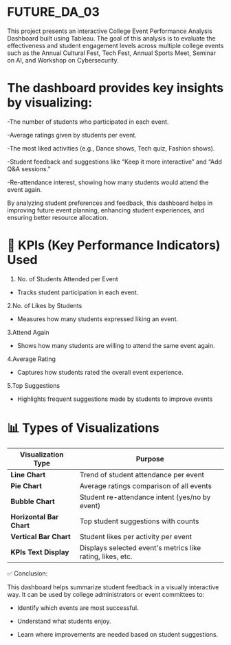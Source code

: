 # FUTURE_DA_03
This project presents an interactive College Event Performance Analysis Dashboard built using Tableau. The goal of this analysis is to evaluate the effectiveness and student engagement levels across multiple college events such as the Annual Cultural Fest, Tech Fest, Annual Sports Meet, Seminar on AI, and Workshop on Cybersecurity.


# The dashboard provides key insights by visualizing:

-The number of students who participated in each event.

-Average ratings given by students per event.

-The most liked activities (e.g., Dance shows, Tech quiz, Fashion shows).

-Student feedback and suggestions like “Keep it more interactive” and “Add Q&A sessions.”

-Re-attendance interest, showing how many students would attend the event again.

By analyzing student preferences and feedback, this dashboard helps in improving future event planning, enhancing student experiences, and ensuring better resource allocation.


# 📌 KPIs (Key Performance Indicators) Used
1. No. of Students Attended per Event

* Tracks student participation in each event.

2.No. of Likes by Students

*  Measures how many students expressed liking an event.

3.Attend Again

  * Shows how many students are willing to attend the same event again.

4.Average Rating

  * Captures how students rated the overall event experience.

5.Top Suggestions

  * Highlights frequent suggestions made by students to improve events

# 📊 Types of Visualizations


| Visualization Type       | Purpose                                                    |
| ------------------------ | ---------------------------------------------------------- |
| **Line Chart**           | Trend of student attendance per event                      |
| **Pie Chart**            | Average ratings comparison of all events                   |
| **Bubble Chart**         | Student re-attendance intent (yes/no by event)             |
| **Horizontal Bar Chart** | Top student suggestions with counts                        |
| **Vertical Bar Chart**   | Student likes per activity per event                       |
| **KPIs Text Display**    | Displays selected event's metrics like rating, likes, etc. |



✅ Conclusion:

This dashboard helps summarize student feedback in a visually interactive way. It can be used by college administrators or event committees to:

* Identify which events are most successful.

* Understand what students enjoy.

* Learn where improvements are needed based on student suggestions.
   
